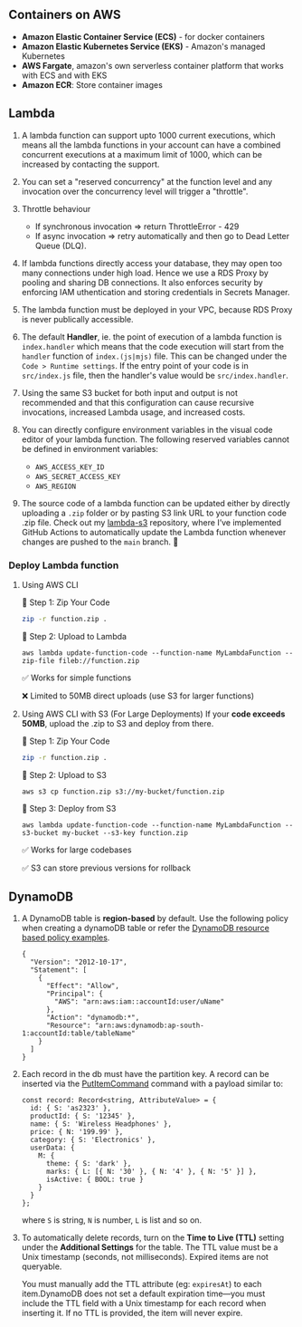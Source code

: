 ## Containers on AWS

-  **Amazon Elastic Container Service (ECS)** - for docker containers
-  **Amazon Elastic Kubernetes Service (EKS)** - Amazon's managed Kubernetes
-  **AWS Fargate**, amazon's own serverless container platform that works with ECS and with EKS
-  **Amazon ECR**: Store container images

## Lambda

1.  A lambda function can support upto 1000 current executions, which means all the lambda functions in your account can have a combined concurrent executions at a maximum limit of 1000, which can be increased by contacting the support.

2.  You can set a "reserved concurrency" at the function level and any invocation over the concurrency level will trigger a "throttle".

3.  Throttle behaviour
    - If synchronous invocation => return ThrottleError - 429
    - If async invocation => retry automatically and then go to Dead Letter Queue (DLQ).

4.  If lambda functions directly access your database, they may open too many connections under high load. Hence we use a RDS Proxy by pooling and sharing DB connections. It also enforces security by enforcing IAM uthentication and storing credentials in Secrets Manager.

5.  The lambda function must be deployed in your VPC, because RDS Proxy is never publically accessible.

6.  The default **Handler**, ie. the point of execution of a lambda function is `index.handler` which means that the code execution will start from the `handler` function of `index.(js|mjs)` file. This can be changed under the `Code > Runtime settings`.
    If the entry point of your code is in `src/index.js` file, then the handler's value would be `src/index.handler`. 

7.  Using the same S3 bucket for both input and output is not recommended and that this configuration can cause recursive invocations, increased Lambda usage, and increased costs.

8.  You can directly configure environment variables in the visual code editor of your lambda function. The following reserved variables cannot be defined in environment variables:
    - `AWS_ACCESS_KEY_ID`
    - `AWS_SECRET_ACCESS_KEY`
    - `AWS_REGION`  

9.  The source code of a lambda function can be updated either by directly uploading a `.zip` folder or by pasting S3 link URL to your function code .zip file.
    Check out my [lambda-s3](https://github.com/nishkohli96/lambda-s3) repository, where I’ve implemented GitHub Actions to automatically update the Lambda function whenever changes are pushed to the `main` branch. 🚀


### Deploy Lambda function

1. Using AWS CLI

    🔹 Step 1: Zip Your Code
    ```sh
    zip -r function.zip .
    ```

    🔹 Step 2: Upload to Lambda
    ```
    aws lambda update-function-code --function-name MyLambdaFunction --zip-file fileb://function.zip
    ```
    
    ✅ Works for simple functions

    ❌ Limited to 50MB direct uploads (use S3 for larger functions)

 2. Using AWS CLI with S3 (For Large Deployments)
    If your **code exceeds 50MB**, upload the .zip to S3 and deploy from there.
    
    🔹 Step 1: Zip Your Code
    ```sh
    zip -r function.zip .
    ```

    🔹 Step 2: Upload to S3
    ```
    aws s3 cp function.zip s3://my-bucket/function.zip
    ```

    🔹 Step 3: Deploy from S3
    ```
    aws lambda update-function-code --function-name MyLambdaFunction --s3-bucket my-bucket --s3-key function.zip
    ```

    ✅ Works for large codebases

    ✅ S3 can store previous versions for rollback



## DynamoDB

1.  A DynamoDB table is **region-based** by default. Use the following policy when creating a dynamoDB table or refer the [DynamoDB resource based policy examples](https://docs.aws.amazon.com/amazondynamodb/latest/developerguide/rbac-examples.html).
    ```
    {
      "Version": "2012-10-17",
      "Statement": [
        {
          "Effect": "Allow",
          "Principal": {
            "AWS": "arn:aws:iam::accountId:user/uName"
          },
          "Action": "dynamodb:*",
          "Resource": "arn:aws:dynamodb:ap-south-1:accountId:table/tableName"
        }
      ]
    }
    ```

2.  Each record in the db must have the partition key. A record can be inserted via the [PutItemCommand](https://docs.aws.amazon.com/AWSJavaScriptSDK/v3/latest/client/dynamodb/command/PutItemCommand/) command with a payload similar to:

    ```
    const record: Record<string, AttributeValue> = {
      id: { S: 'as2323' },
      productId: { S: '12345' },
      name: { S: 'Wireless Headphones' },
      price: { N: '199.99' },
      category: { S: 'Electronics' },
      userData: {
        M: {
          theme: { S: 'dark' },
          marks: { L: [{ N: '30' }, { N: '4' }, { N: '5' }] },
          isActive: { BOOL: true }
        }
      }
    };
    ```
    where `S` is string, `N` is number, `L` is list and so on.

4.  To automatically delete records, turn on the **Time to Live (TTL)** setting under the **Additional Settings** for the table. The TTL value must be a Unix timestamp (seconds, not milliseconds). Expired items are not queryable.

    You must manually add the TTL attribute (eg: `expiresAt`) to each item.DynamoDB does not set a default expiration time—you must include the TTL field with a Unix timestamp for each record when inserting it. If no TTL is provided, the item will never expire.
